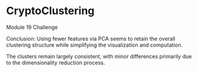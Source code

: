# CryptoClustering

Module 19 Challenge

Conclusion:
Using fewer features via PCA seems to retain the overall clustering structure while simplifying the visualization and computation.

The clusters remain largely consistent, with minor differences primarily due to the dimensionality reduction process.
